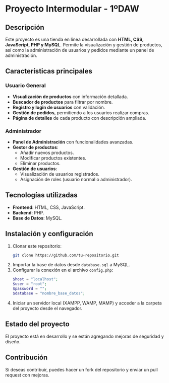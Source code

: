 # Proyecto Intermodular - 1ºDAW

## Descripción

Este proyecto es una tienda en línea desarrollada con **HTML, CSS, JavaScript, PHP y MySQL**. Permite la visualización y gestión de productos, así como la administración de usuarios y pedidos mediante un panel de administración.

## Características principales

### Usuario General

- **Visualización de productos** con información detallada.
- **Buscador de productos** para filtrar por nombre.
- **Registro y login de usuarios** con validación.
- **Gestión de pedidos**, permitiendo a los usuarios realizar compras.
- **Página de detalles** de cada producto con descripción ampliada.

### Administrador

- **Panel de Administración** con funcionalidades avanzadas.
- **Gestor de productos**:
  - Añadir nuevos productos.
  - Modificar productos existentes.
  - Eliminar productos.
- **Gestión de usuarios**:
  - Visualización de usuarios registrados.
  - Asignación de roles (usuario normal o administrador).

## Tecnologías utilizadas

- **Frontend**: HTML, CSS, JavaScript.
- **Backend**: PHP.
- **Base de Datos**: MySQL.

## Instalación y configuración

1. Clonar este repositorio:
   ```bash
   git clone https://github.com/tu-repositorio.git
   ```
2. Importar la base de datos desde `database.sql` a MySQL.
3. Configurar la conexión en el archivo `config.php`:
   ```php
   $host = "localhost";
   $user = "root";
   $password = "";
   $database = "nombre_base_datos";
   ```
4. Iniciar un servidor local (XAMPP, WAMP, MAMP) y acceder a la carpeta del proyecto desde el navegador.

## Estado del proyecto

El proyecto está en desarrollo y se están agregando mejoras de seguridad y diseño.

## Contribución

Si deseas contribuir, puedes hacer un fork del repositorio y enviar un pull request con mejoras.
